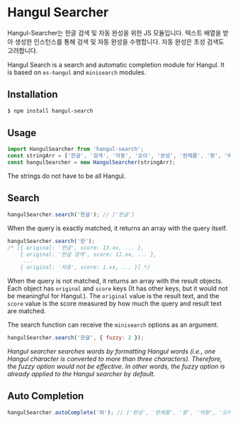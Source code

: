 # Hangul Searcher
Hangul-Searcher는 한글 검색 및 자동 완성을 위한 JS 모듈입니다. 텍스트 배열을 받아 생성한 인스턴스를 통해 검색 및 자동 완성을 수행합니다. 자동 완성은 초성 검색도 고려합니다.


Hangul Search is a search and automatic completion module for Hangul. It is based on `es-hangul` and `minisearch` modules.

## Installation
```bash
$ npm install hangul-search
```

## Usage
```js
import HangulSearcher from 'hangul-search';
const stringArr = ['한글', '검색', '자동', '오이', '완성', '완제품', '왕', '여왕', 'foo', 'bar', '한글 검색'];
const hangulSearcher = new HangulSearcher(stringArr);
```
The strings do not have to be all Hangul.

## Search
```js
hangulSearcher.search('한글'); // ['한글']
```
When the query is exactly matched, it returns an array with the query itself.

```js
hangulSearcher.search('한');
/* [{ original: '한글', score: 13.xx, ... },
    { original: '한글 검색', score: 11.xx, ... },
     ...
    { original: '자동', score: 1.xx, ... }] */
```
When the query is not matched, it returns an array with the result objects. Each object has `original` and `score` keys (It has other keys, but it would not be meaningful for Hangul.). The `original` value is the result text, and the `score` value is the score measured by how much the query and result text are matched.

The search function can receive the `minisearch` options as an argument.
```js
hangulSearcher.search('한글', { fuzzy: 2 });
```
*Hangul searcher searches words by formatting Hangul words (i.e., one Hangul character is converted to more than three characters). Therefore, the fuzzy option would not be effective. In other words, the fuzzy option is already applied to the Hangul searcher by default.*

## Auto Completion
```js
hangulSearcher.autoComplete('와'); // ['완성', '완제품', '왕', '여왕', '오이']
```

